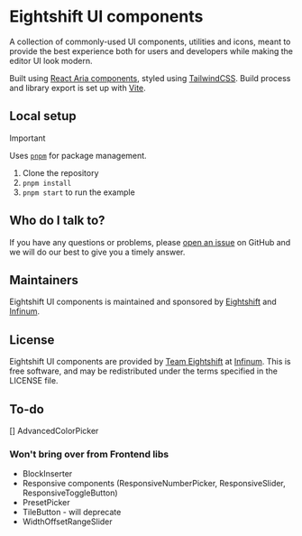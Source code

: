 # Eightshift UI components

A collection of commonly-used UI components, utilities and icons, meant to provide the best experience both for users and developers while making the editor UI look modern.

Built using [React Aria components](https://react-spectrum.adobe.com/react-aria/), styled using [TailwindCSS](https://tailwindcss.com/). Build process and library export is set up with [Vite](https://vitejs.dev/).

## Local setup

> [!IMPORTANT]
> Uses [`pnpm`](https://pnpm.io/) for package management.

1. Clone the repository
2. `pnpm install`
3. `pnpm start` to run the example

## Who do I talk to?

If you have any questions or problems, please [open an issue](https://github.com/infinum/eightshift-ui-components/issues) on GitHub and we will do our best to give you a timely answer.

## Maintainers
Eightshift UI components is maintained and sponsored by
[Eightshift](https://eightshift.com) and [Infinum](https://infinum.com).

## License
Eightshift UI components are provided by [Team Eightshift](https://eightshift.com) at [Infinum](https://infinum.com). This is free software, and may be redistributed under the terms specified in the LICENSE file.

## To-do
[] AdvancedColorPicker

### Won't bring over from Frontend libs
- BlockInserter
- Responsive components (ResponsiveNumberPicker, ResponsiveSlider, ResponsiveToggleButton)
- PresetPicker
- TileButton - will deprecate
- WidthOffsetRangeSlider
